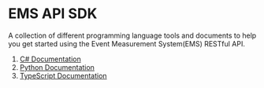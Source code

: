 # EMS API SDK
A collection of different programming language tools and documents to help you get started using the Event Measurement System(EMS) RESTful API.

1. [C\# Documentation](/csharp/README.md)
1. [Python Documentation](/python/README.md)
1. [TypeScript Documentation](/typescript/README.md)
